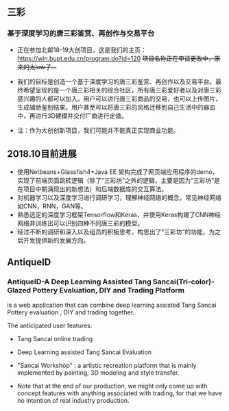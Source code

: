 ## 三彩
### 基于深度学习的唐三彩鉴赏、再创作与交易平台
* 正在参加北邮18-19大创项目，这是我们的主页：https://win.bupt.edu.cn/program.do?id=120
~~项目名称正在申请更改中，原来的太low了...~~

* 我们的目标是创造一个基于深度学习的唐三彩鉴赏、再创作以及交易平台。最终希望呈现的是一个唐三彩相关的综合社区，所有唐三彩爱好者以及对唐三彩感兴趣的人都可以加入。用户可以进行唐三彩商品的交易，也可以上传图片，生成辅助鉴别结果。用户甚至可以将唐三彩的风格迁移到自己生活中的器皿中，再进行3D建模并交付厂商进行定做。

* 注：作为大创创新项目，我们可能并不能真正实现商业功能。

## 2018.10目前进展
* 使用Netbeans+Glassfish4+Java EE 架构完成了网页端应用程序的demo，实现了前端页面跳转逻辑（除了“三彩坊”之外的逻辑，主要是因为“三彩坊”是在项目中期涌现出的新想法）和后端数据库的交互算法。
* 对机器学习以及深度学习进行调研学习，理解神经网络的概念，常见神经网络如CNN，RNN，GAN等。
* 熟悉选定的深度学习框架Tensorflow和Keras，并使用Keras构建了CNN神经网络并训练出可以识别四种不同唐三彩的模型。
* 经过不断的调研和深入以及组员的积极思考，构思出了“三彩坊”的功能，为之后开发提供新的发展方向。

  
## AntiqueID 
### AntiqueID-A Deep Learning Assisted Tang Sancai(Tri-color)-Glazed Pottery Evaluation, DIY and Trading Platform
is a web application that can combine deep learning assisted Tang Sancai Pottery evaluation , DIY and trading together.

The anticipated user features:
* Tang Sancai online trading
* Deep Learning assisted Tang Sancai Evaluation
* "Sancai Workshop" : a artistic recreation platform that is mainly implemented by painting, 3D modeling and style transfer. 

* Note that at the end of our production, we might only come up with concept features with anything associated with trading, for that we have no intention of real industry production.
